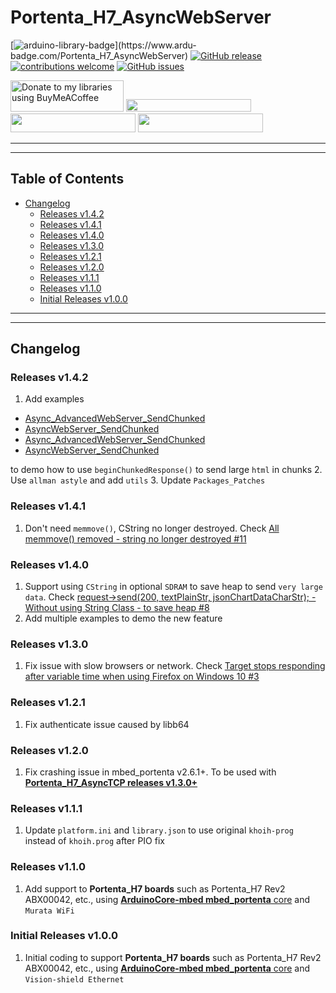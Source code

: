 # Portenta_H7_AsyncWebServer

[![arduino-library-badge](https://www.ardu-badge.com/badge/Portenta_H7_AsyncWebServer.svg?)](https://www.ardu-badge.com/Portenta_H7_AsyncWebServer)
[![GitHub release](https://img.shields.io/github/release/khoih-prog/Portenta_H7_AsyncWebServer.svg)](https://github.com/khoih-prog/Portenta_H7_AsyncWebServer/releases)
[![contributions welcome](https://img.shields.io/badge/contributions-welcome-brightgreen.svg?style=flat)](#Contributing)
[![GitHub issues](https://img.shields.io/github/issues/khoih-prog/Portenta_H7_AsyncWebServer.svg)](http://github.com/khoih-prog/Portenta_H7_AsyncWebServer/issues)

<a href="https://www.buymeacoffee.com/khoihprog6" title="Donate to my libraries using BuyMeACoffee"><img src="https://cdn.buymeacoffee.com/buttons/v2/default-yellow.png" alt="Donate to my libraries using BuyMeACoffee" style="height: 50px !important;width: 181px !important;" ></a>
<a href="https://www.buymeacoffee.com/khoihprog6" title="Donate to my libraries using BuyMeACoffee"><img src="https://img.shields.io/badge/buy%20me%20a%20coffee-donate-orange.svg?logo=buy-me-a-coffee&logoColor=FFDD00" style="height: 20px !important;width: 200px !important;" ></a>
<a href="https://profile-counter.glitch.me/khoih-prog/count.svg" title="Total khoih-prog Visitor count"><img src="https://profile-counter.glitch.me/khoih-prog/count.svg" style="height: 30px;width: 200px;"></a>
<a href="https://profile-counter.glitch.me/khoih-prog-Portenta_H7_AsyncWebServer/count.svg" title="Visitor count"><img src="https://profile-counter.glitch.me/khoih-prog-Portenta_H7_AsyncWebServer/count.svg" style="height: 30px;width: 200px;"></a>

---
---

## Table of Contents

* [Changelog](#changelog)
  * [Releases v1.4.2](#Releases-v142)
  * [Releases v1.4.1](#Releases-v141)
  * [Releases v1.4.0](#Releases-v140)
  * [Releases v1.3.0](#Releases-v130)
  * [Releases v1.2.1](#Releases-v121)
  * [Releases v1.2.0](#Releases-v120)
  * [Releases v1.1.1](#Releases-v111)
  * [Releases v1.1.0](#Releases-v110)
  * [Initial Releases v1.0.0](#Initial-Releases-v100)

---
---

## Changelog

### Releases v1.4.2

1. Add examples 
- [Async_AdvancedWebServer_SendChunked](https://github.com/khoih-prog/Portenta_H7_AsyncWebServer/tree/main/examples/Ethernet/Async_AdvancedWebServer_SendChunked)
- [AsyncWebServer_SendChunked](https://github.com/khoih-prog/Portenta_H7_AsyncWebServer/tree/main/examples/Ethernet/AsyncWebServer_SendChunked)
- [Async_AdvancedWebServer_SendChunked](https://github.com/khoih-prog/Portenta_H7_AsyncWebServer/tree/main/examples/WiFi/Async_AdvancedWebServer_SendChunked)
- [AsyncWebServer_SendChunked](https://github.com/khoih-prog/Portenta_H7_AsyncWebServer/tree/main/examples/WiFi/AsyncWebServer_SendChunked)

 to demo how to use `beginChunkedResponse()` to send large `html` in chunks
2. Use `allman astyle` and add `utils`
3. Update `Packages_Patches`

### Releases v1.4.1

1. Don't need `memmove()`, CString no longer destroyed. Check [All memmove() removed - string no longer destroyed #11](https://github.com/khoih-prog/Portenta_H7_AsyncWebServer/pull/11)

### Releases v1.4.0

1. Support using `CString` in optional `SDRAM` to save heap to send `very large data`. Check [request->send(200, textPlainStr, jsonChartDataCharStr); - Without using String Class - to save heap #8](https://github.com/khoih-prog/Portenta_H7_AsyncWebServer/pull/8)
2. Add multiple examples to demo the new feature

### Releases v1.3.0

1. Fix issue with slow browsers or network. Check [Target stops responding after variable time when using Firefox on Windows 10 #3](https://github.com/khoih-prog/AsyncWebServer_RP2040W/issues/3)

### Releases v1.2.1

1. Fix authenticate issue caused by libb64

### Releases v1.2.0

1. Fix crashing issue in mbed_portenta v2.6.1+. To be used with [**Portenta_H7_AsyncTCP releases v1.3.0+**](https://github.com/khoih-prog/Portenta_H7_AsyncTCP/releases/tag/v1.3.0)

### Releases v1.1.1

1. Update `platform.ini` and `library.json` to use original `khoih-prog` instead of `khoih.prog` after PIO fix


### Releases v1.1.0

1. Add support to  **Portenta_H7 boards** such as Portenta_H7 Rev2 ABX00042, etc., using [**ArduinoCore-mbed mbed_portenta** core](https://github.com/arduino/ArduinoCore-mbed) and `Murata WiFi`

### Initial Releases v1.0.0

1. Initial coding to support **Portenta_H7 boards** such as Portenta_H7 Rev2 ABX00042, etc., using [**ArduinoCore-mbed mbed_portenta** core](https://github.com/arduino/ArduinoCore-mbed) and `Vision-shield Ethernet`
